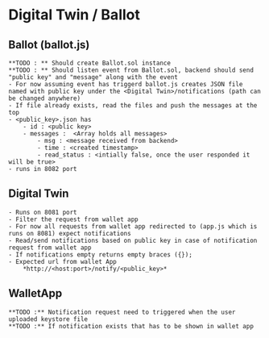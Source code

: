 # Digital Twin / Ballot

## Ballot (ballot.js)

	**TODO : ** Should create Ballot.sol instance
	**TODO : ** Should listen event from Ballot.sol, backend should send "public key" and "message" along with the event
	- For now assuming event has triggerd ballot.js creates JSON file named with public key under the <Digital Twin>/notifications (path can be changed anywhere)
	- If file already exists, read the files and push the messages at the top
	- <public_key>.json has 
		- id : <public key>
		- messages :  <Array holds all messages>
			- msg : <message received from backend>
			- time : <created timestamp>
			- read_status : <intially false, once the user responded it will be true>
	- runs in 8082 port

## Digital Twin

	- Runs on 8081 port
	- Filter the request from wallet app
	- For now all requests from wallet app redirected to (app.js which is runs on 8081) expect notifications
	- Read/send notifications based on public key in case of notification request from wallet app
	- If notifications empty returns empty braces ({});
	- Expected url from wallet App
		*http://<host:port>/notify/<public_key>*

## WalletApp

	**TODO :** Notification request need to triggered when the user uploaded keystore file
	**TODO :** If notification exists that has to be shown in wallet app




	